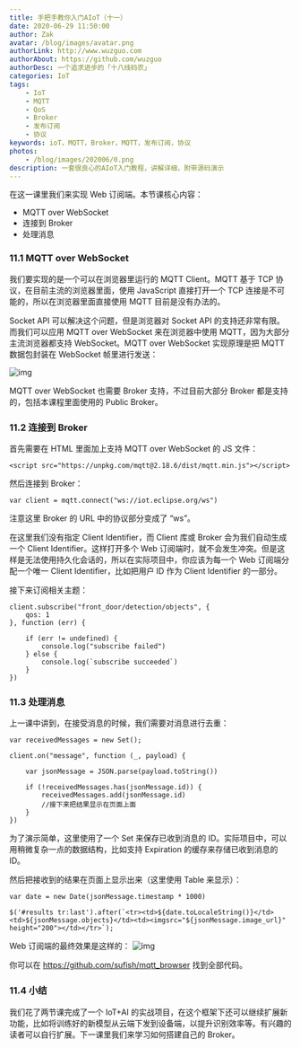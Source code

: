 ```yaml
---
title: 手把手教你入门AIoT（十一）
date: 2020-06-29 11:50:00
author: Zak
avatar: /blog/images/avatar.png
authorLink: http://www.wuzguo.com
authorAbout: https://github.com/wuzguo
authorDesc: 一个追求进步的「十八线码农」
categories: IoT
tags: 
	- IoT
	- MQTT
	- QoS
	- Broker
	- 发布订阅
	- 协议
keywords: ioT，MQTT，Broker，MQTT，发布订阅，协议
photos:
	- /blog/images/202006/0.png
description: 一套很良心的AIoT入门教程，讲解详细，附带源码演示
---
```



在这一课里我们来实现 Web 订阅端。本节课核心内容：

- MQTT over WebSocket
- 连接到 Broker
- 处理消息

### 11.1 MQTT over WebSocket

我们要实现的是一个可以在浏览器里运行的 MQTT Client。MQTT 基于 TCP 协议，在目前主流的浏览器里面，使用 JavaScript 直接打开一个 TCP 连接是不可能的，所以在浏览器里面直接使用 MQTT 目前是没有办法的。

Socket API 可以解决这个问题，但是浏览器对 Socket API 的支持还非常有限。而我们可以应用 MQTT over WebSocket 来在浏览器中使用 MQTT，因为大部分主流浏览器都支持 WebSocket。MQTT over WebSocket 实现原理是把 MQTT 数据包封装在 WebSocket 帧里进行发送：

![img](/blog/images/202006/8.png)

MQTT over WebSocket 也需要 Broker 支持，不过目前大部分 Broker 都是支持的，包括本课程里面使用的 Public Broker。

### 11.2 连接到 Broker

首先需要在 HTML 里面加上支持 MQTT over WebSocket 的 JS 文件：

```
<script src="https://unpkg.com/mqtt@2.18.6/dist/mqtt.min.js"></script>
```

然后连接到 Broker：

```
var client = mqtt.connect("ws://iot.eclipse.org/ws")
```

注意这里 Broker 的 URL 中的协议部分变成了 “ws”。

在这里我们没有指定 Client Identifier，而 Client 库或 Broker 会为我们自动生成一个 Client Identifier。这样打开多个 Web 订阅端时，就不会发生冲突。但是这样是无法使用持久化会话的，所以在实际项目中，你应该为每一个 Web 订阅端分配一个唯一 Client Identifier，比如把用户 ID 作为 Client Identifier 的一部分。

接下来订阅相关主题：

```
client.subscribe("front_door/detection/objects", {
    qos: 1
}, function (err) {

    if (err != undefined) {
        console.log("subscribe failed")
    } else {
        console.log(`subscribe succeeded`)
    }
})
```

### 11.3 处理消息

上一课中讲到，在接受消息的时候，我们需要对消息进行去重：

```
var receivedMessages = new Set();

client.on("message", function (_, payload) {

    var jsonMessage = JSON.parse(payload.toString())

    if (!receivedMessages.has(jsonMessage.id)) {
        receivedMessages.add(jsonMessage.id)
        //接下来把结果显示在页面上面
    }
})
```

为了演示简单，这里使用了一个 Set 来保存已收到消息的 ID。实际项目中，可以用稍微复杂一点的数据结构，比如支持 Expiration 的缓存来存储已收到消息的 ID。

然后把接收到的结果在页面上显示出来（这里使用 Table 来显示）：

```
var date = new Date(jsonMessage.timestamp * 1000)

$('#results tr:last').after(`<tr><td>${date.toLocaleString()}</td><td>${jsonMessage.objects}</td><td><imgsrc="${jsonMessage.image_url}" height="200"></td></tr>`);
```

Web 订阅端的最终效果是这样的：
![img](/blog/images/202006/9.gif)


你可以在 https://github.com/sufish/mqtt_browser 找到全部代码。

### 11.4 小结

我们花了两节课完成了一个 IoT+AI 的实战项目，在这个框架下还可以继续扩展新功能，比如将训练好的新模型从云端下发到设备端，以提升识别效率等。有兴趣的读者可以自行扩展。下一课里我们来学习如何搭建自己的 Broker。